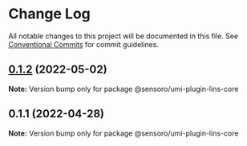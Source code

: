 # Change Log

All notable changes to this project will be documented in this file.
See [Conventional Commits](https://conventionalcommits.org) for commit guidelines.

## [0.1.2](https://github.com/SensoroFE/umi-plugins/compare/@sensoro/umi-plugin-lins-core@0.1.1...@sensoro/umi-plugin-lins-core@0.1.2) (2022-05-02)

**Note:** Version bump only for package @sensoro/umi-plugin-lins-core





## 0.1.1 (2022-04-28)

**Note:** Version bump only for package @sensoro/umi-plugin-lins-core
